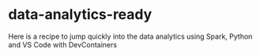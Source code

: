 # data-analytics-ready
Here is a recipe to jump quickly into the data analytics using Spark, Python and VS Code with DevContainers
